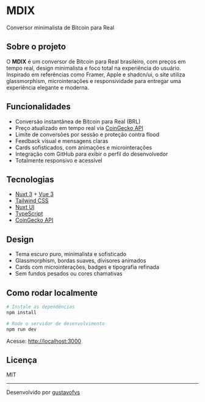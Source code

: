 # MDIX

Conversor minimalista de Bitcoin para Real

## Sobre o projeto

O **MDIX** é um conversor de Bitcoin para Real brasileiro, com preços em tempo real, design minimalista e foco total na experiência do usuário. Inspirado em referências como Framer, Apple e shadcn/ui, o site utiliza glassmorphism, microinterações e responsividade para entregar uma experiência elegante e moderna.

## Funcionalidades
- Conversão instantânea de Bitcoin para Real (BRL)
- Preço atualizado em tempo real via [CoinGecko API](https://www.coingecko.com/pt/api)
- Limite de conversões por sessão e proteção contra flood
- Feedback visual e mensagens claras
- Cards sofisticados, com animações e microinterações
- Integração com GitHub para exibir o perfil do desenvolvedor
- Totalmente responsivo e acessível

## Tecnologias
- [Nuxt 3](https://nuxt.com/) + [Vue 3](https://vuejs.org/)
- [Tailwind CSS](https://tailwindcss.com/)
- [Nuxt UI](https://ui.nuxt.com/)
- [TypeScript](https://www.typescriptlang.org/)
- [CoinGecko API](https://www.coingecko.com/pt/api)

## Design
- Tema escuro puro, minimalista e sofisticado
- Glassmorphism, bordas suaves, divisores animados
- Cards com microinterações, badges e tipografia refinada
- Sem fundos pesados ou cores chamativas

## Como rodar localmente
```bash
# Instale as dependências
npm install

# Rode o servidor de desenvolvimento
npm run dev
```
Acesse: [http://localhost:3000](http://localhost:3000)


## Licença
MIT

---

Desenvolvido por [gustavofvs](https://github.com/gustavofvs)
